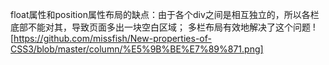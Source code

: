 float属性和position属性布局的缺点：由于各个div之间是相互独立的，所以各栏底部不能对其，导致页面多出一块空白区域；
多栏布局有效地解决了这个问题
![https://github.com/missfish/New-properties-of-CSS3/blob/master/column/%E5%9B%BE%E7%89%871.png]
